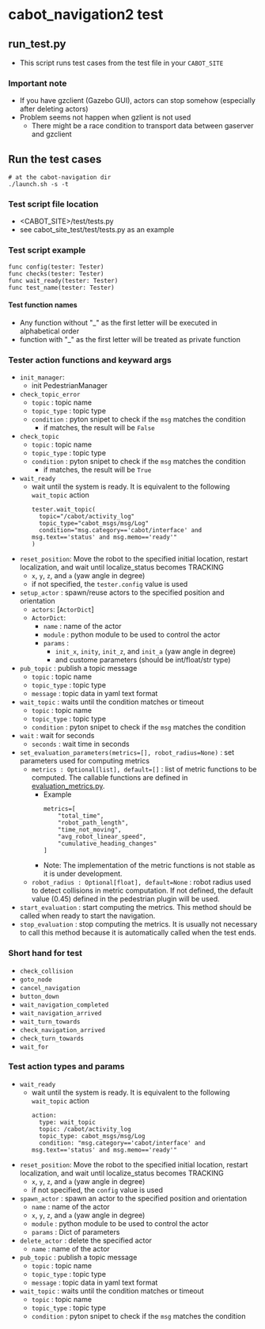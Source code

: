 # cabot_navigation2 test

## run_test.py

- This script runs test cases from the test file in your `CABOT_SITE`

### Important note

- If you have gzclient (Gazebo GUI), actors can stop somehow (especially after deleting actors)
- Problem seems not happen when gzlient is not used
  - There might be a race condition to transport data between gaserver and gzclient

## Run the test cases

```
# at the cabot-navigation dir
./launch.sh -s -t
```
### Test script file location

- <CABOT_SITE>/test/tests.py
- see cabot_site_test/test/tests.py as an example

### Test script example

```
func config(tester: Tester)
func checks(tester: Tester)
func wait_ready(tester: Tester)
func test_name(tester: Tester)
```

#### Test function names

- Any function without "_" as the first letter will be executed in alphabetical order
- function with "_" as the first letter will be treated as private function

### Tester action functions and keyward args
- `init_manager`:
    - init PedestrianManager
- `check_topic_error`
    - `topic` : topic name
    - `topic_type` : topic type
    - `condition` : pyton snipet to check if the `msg` matches the condition
      - if matches, the result will be `False`
- `check_topic`
    - `topic` : topic name
    - `topic_type` : topic type
    - `condition` : pyton snipet to check if the `msg` matches the condition
      - if matches, the result will be `True`
- `wait_ready`
    - wait until the system is ready. It is equivalent to the following `wait_topic` action
        ```
        tester.wait_topic(
          topic="/cabot/activity_log"
          topic_type="cabot_msgs/msg/Log"
          condition="msg.category=='cabot/interface' and msg.text=='status' and msg.memo=='ready'"
        )
        ```
- `reset_position`: Move the robot to the specified initial location, restart localization, and wait until localize_status becomes TRACKING
    - `x`, `y`, `z`, and `a` (yaw angle in degree)
    - if not specified, the `tester.config` value is used
- `setup_actor` : spawn/reuse actors to the specified position and orientation
    - `actors`: [`ActorDict`]
    - `ActorDict`:
      - `name` : name of the actor
      - `module` : python module to be used to control the actor
      - `params` :
        - `init_x`, `inity`, `init_z`, and `init_a` (yaw angle in degree)
        - and custome parameters (should be int/float/str type)
- `pub_topic` : publish a topic message
    - `topic` : topic name
    - `topic_type` : topic type
    - `message` : topic data in yaml text format
- `wait_topic` : waits until the condition matches or timeout
    - `topic` : topic name
    - `topic_type` : topic type
    - `condition` : pyton snipet to check if the `msg` matches the condition
- `wait` : wait for seconds
    - `seconds` : wait time in seconds
- `set_evaluation_parameters(metrics=[], robot_radius=None)` : set parameters used for computing metrics
    - `metrics : Optional[list], default=[]` : list of metric functions to be computed. The callable functions are defined in [evaluation_metrics.py](evaluation_metrics.py).
        - Example
            ```
            metrics=[
                "total_time",
                "robot_path_length",
                "time_not_moving",
                "avg_robot_linear_speed",
                "cumulative_heading_changes"
            ]
            ```
        - Note: The implementation of the metric functions is not stable as it is under development.
    - `robot_radius : Optional[float], default=None` : robot radius used to detect collisions in metric computation. If not defined, the default value (0.45) defined in the pedestrian plugin will be used.
- `start_evaluation` : start computing the metrics. This method should be called when ready to start the navigation.
- `stop_evaluation` : stop computing the metrics. It is usually not necessary to call this method because it is automatically called when the test ends.

### Short hand for test

- `check_collision`
- `goto_node`
- `cancel_navigation`
- `button_down`
- `wait_navigation_completed`
- `wait_navigation_arrived`
- `wait_turn_towards`
- `check_navigation_arrived`
- `check_turn_towards`
- `wait_for`

### Test action types and params
- `wait_ready`
    - wait until the system is ready. It is equivalent to the following `wait_topic` action
        ```
        action:
          type: wait_topic
          topic: /cabot/activity_log
          topic_type: cabot_msgs/msg/Log
          condition: "msg.category=='cabot/interface' and msg.text=='status' and msg.memo=='ready'"
        ```
- `reset_position`: Move the robot to the specified initial location, restart localization, and wait until localize_status becomes TRACKING
    - `x`, `y`, `z`, and `a` (yaw angle in degree)
    - if not specified, the `config` value is used
- `spawn_actor` : spawn an actor to the specified position and orientation
    - `name` : name of the actor
    - `x`, `y`, `z`, and `a` (yaw angle in degree)
    - `module` : python module to be used to control the actor
    - `params` : Dict of parameters
- `delete_actor` : delete the specified actor
    - `name` : name of the actor
- `pub_topic` : publish a topic message
    - `topic` : topic name
    - `topic_type` : topic type
    - `message` : topic data in yaml text format
- `wait_topic` : waits until the condition matches or timeout
    - `topic` : topic name
    - `topic_type` : topic type
    - `condition` : pyton snipet to check if the `msg` matches the condition